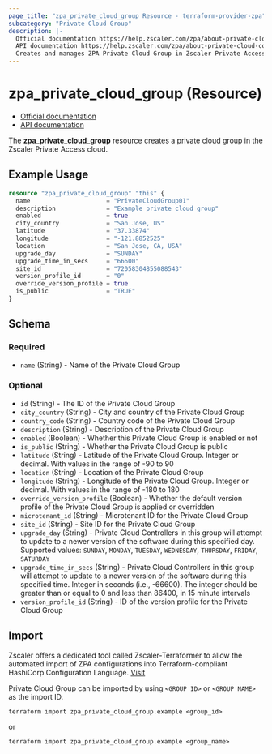 ```yaml
---
page_title: "zpa_private_cloud_group Resource - terraform-provider-zpa"
subcategory: "Private Cloud Group"
description: |-
  Official documentation https://help.zscaler.com/zpa/about-private-cloud-controller-groups
  API documentation https://help.zscaler.com/zpa/about-private-cloud-controller-groups
  Creates and manages ZPA Private Cloud Group in Zscaler Private Access cloud.
---
```


# zpa_private_cloud_group (Resource)

* [Official documentation](https://help.zscaler.com/zpa/about-private-cloud-controller-groups)
* [API documentation](https://help.zscaler.com/zpa/about-private-cloud-controller-groups)

The **zpa_private_cloud_group** resource creates a private cloud group in the Zscaler Private Access cloud.

## Example Usage

```terraform
resource "zpa_private_cloud_group" "this" {
  name                     = "PrivateCloudGroup01"
  description              = "Example private cloud group"
  enabled                  = true
  city_country             = "San Jose, US"
  latitude                 = "37.33874"
  longitude                = "-121.8852525"
  location                 = "San Jose, CA, USA"
  upgrade_day              = "SUNDAY"
  upgrade_time_in_secs     = "66600"
  site_id                  = "72058304855088543"
  version_profile_id       = "0"
  override_version_profile = true
  is_public                = "TRUE"
}
```

## Schema

### Required

- `name` (String) - Name of the Private Cloud Group

### Optional

- `id` (String) - The ID of the Private Cloud Group
- `city_country` (String) - City and country of the Private Cloud Group
- `country_code` (String) - Country code of the Private Cloud Group
- `description` (String) - Description of the Private Cloud Group
- `enabled` (Boolean) - Whether this Private Cloud Group is enabled or not
- `is_public` (String) - Whether the Private Cloud Group is public
- `latitude` (String) - Latitude of the Private Cloud Group. Integer or decimal. With values in the range of -90 to 90
- `location` (String) - Location of the Private Cloud Group
- `longitude` (String) - Longitude of the Private Cloud Group. Integer or decimal. With values in the range of -180 to 180
- `override_version_profile` (Boolean) - Whether the default version profile of the Private Cloud Group is applied or overridden
- `microtenant_id` (String) - Microtenant ID for the Private Cloud Group
- `site_id` (String) - Site ID for the Private Cloud Group
- `upgrade_day` (String) - Private Cloud Controllers in this group will attempt to update to a newer version of the software during this specified day. Supported values: `SUNDAY`, `MONDAY`, `TUESDAY`, `WEDNESDAY`, `THURSDAY`, `FRIDAY`, `SATURDAY`
- `upgrade_time_in_secs` (String) - Private Cloud Controllers in this group will attempt to update to a newer version of the software during this specified time. Integer in seconds (i.e., -66600). The integer should be greater than or equal to 0 and less than 86400, in 15 minute intervals
- `version_profile_id` (String) - ID of the version profile for the Private Cloud Group

## Import

Zscaler offers a dedicated tool called Zscaler-Terraformer to allow the automated import of ZPA configurations into Terraform-compliant HashiCorp Configuration Language.
[Visit](https://github.com/zscaler/zscaler-terraformer)

Private Cloud Group can be imported by using `<GROUP ID>` or `<GROUP NAME>` as the import ID.

```shell
terraform import zpa_private_cloud_group.example <group_id>
```

or

```shell
terraform import zpa_private_cloud_group.example <group_name>
```
